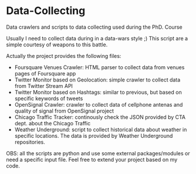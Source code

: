 # Data-Collecting
Data crawlers and scripts to data collecting used during the PhD. Course

Usually I need to collect data during in a data-wars style ;)
This script are a simple courtesy of weapons to this battle.

Actually the project provides the following files:
  - Foursquare Venues Crawler: HTML parser to collect data from venues pages of Foursquare app
  - Twitter Monitor based on Geolocation: simple crawler to collect data from Twitter Stream API
  - Twitter Monitor based on Hashtags: similar to previous, but based on specific keywords of tweets
  - OpenSignal Crawler: crawler to collect data of cellphone antenas and quality of signal from OpenSignal project
  - Chicago Traffic Tracker: continously check the JSON provided by CTA dept. about the Chicago Traffic
  - Weather Underground: script to collect historical data about weather in specific locations. The data is provided by Weather Underground repositories.

OBS: all the scripts are python and use some external packages/modules or need a specific input file. 
Feel free to extend your project based on my code.
